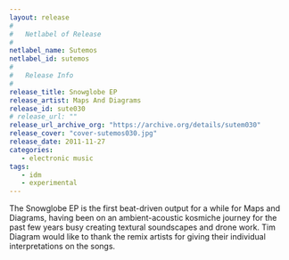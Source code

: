 ```yaml
---
layout: release
#
#   Netlabel of Release
#
netlabel_name: Sutemos
netlabel_id: sutemos
#
#   Release Info
#
release_title: Snowglobe EP
release_artist: Maps And Diagrams
release_id: sute030
# release_url: ""
release_url_archive_org: "https://archive.org/details/sutem030"
release_cover: "cover-sutemos030.jpg"
release_date: 2011-11-27
categories:
   - electronic music
tags:
   - idm
   - experimental
---
```

The Snowglobe EP is the first beat-driven output for a while for Maps and Diagrams, having been on an ambient-acoustic kosmiche journey for the past few years busy creating textural soundscapes and drone work. Tim Diagram would like to thank the remix artists for giving their individual interpretations on the songs.
